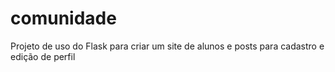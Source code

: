 # comunidade
Projeto de uso do Flask para criar um site de alunos e posts para cadastro e edição de perfil
